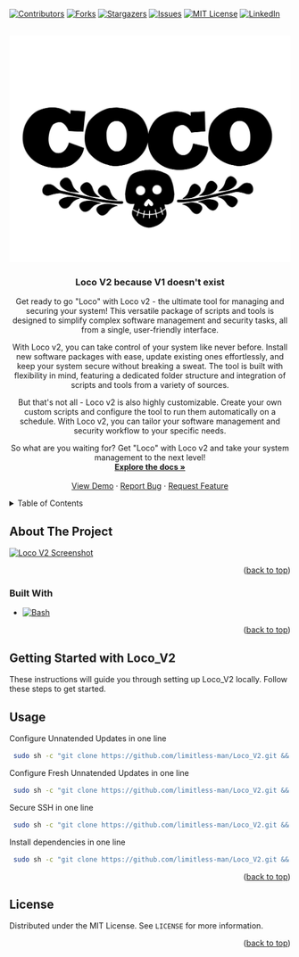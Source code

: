 [![Contributors][contributors-shield]][contributors-url]
[![Forks][forks-shield]][forks-url]
[![Stargazers][stars-shield]][stars-url]
[![Issues][issues-shield]][issues-url]
[![MIT License][license-shield]][license-url]
[![LinkedIn][linkedin-shield]][linkedin-url]



<!-- PROJECT LOGO -->
<br />
<div align="center">
  <a href="https://github.com/limitless-man/Loco_V2">
    <img src="Images/logo.png">
  </a>

<h3 align="center">Loco V2 because V1 doesn't exist</h3>

  <p align="center">
    Get ready to go "Loco" with Loco v2 - the ultimate tool for managing and securing your system! This versatile package of scripts and tools is designed to simplify complex software management and security tasks, all from a single, user-friendly interface.

With Loco v2, you can take control of your system like never before. Install new software packages with ease, update existing ones effortlessly, and keep your system secure without breaking a sweat. The tool is built with flexibility in mind, featuring a dedicated folder structure and integration of scripts and tools from a variety of sources.

But that's not all - Loco v2 is also highly customizable. Create your own custom scripts and configure the tool to run them automatically on a schedule. With Loco v2, you can tailor your software management and security workflow to your specific needs.

So what are you waiting for? Get "Loco" with Loco v2 and take your system management to the next level!
    <br />
    <a href="https://github.com/limitless-man/Loco_V2"><strong>Explore the docs »</strong></a>
    <br />
    <br />
    <a href="https://github.com/limitless-man/Loco_V2">View Demo</a>
    ·
    <a href="https://github.com/limitless-man/Loco_V2/issues">Report Bug</a>
    ·
    <a href="https://github.com/limitless-man/Loco_V2/issues">Request Feature</a>
  </p>
</div>



<!-- TABLE OF CONTENTS -->
<details>
  <summary>Table of Contents</summary>
  <ol>
    <li>
      <a href="#about-the-project">About The Project</a>
      <ul>
        <li><a href="#built-with">Built With</a></li>
      </ul>
    </li>
    <li>
      <a href="#getting-started">Getting Started</a>
      <ul>
        <li><a href="#prerequisites">Prerequisites</a></li>
        <li><a href="#installation">Installation</a></li>
      </ul>
    </li>
    <li><a href="#usage">Usage</a></li>
    <li><a href="#license">License</a></li>
  </ol>
</details>



<!-- ABOUT THE PROJECT -->
## About The Project

[![Loco V2 Screenshot][product-screenshot]]()

<p align="right">(<a href="#readme-top">back to top</a>)</p>



### Built With

* [![Bash][gnu.org]][Bash-url]

<p align="right">(<a href="#readme-top">back to top</a>)</p>



<!-- GETTING STARTED -->
## Getting Started with Loco_V2

These instructions will guide you through setting up Loco_V2 locally. Follow these steps to get started.

<!-- USAGE EXAMPLES -->
## Usage

Configure Unnatended Updates in one line

   ```sh
    sudo sh -c "git clone https://github.com/limitless-man/Loco_V2.git && cd Loco_V2 && chmod +x Loco_V2.sh && ./Loco_V2.sh configure_autoupdates"
   ```

Configure Fresh Unnatended Updates in one line

   ```sh
    sudo sh -c "git clone https://github.com/limitless-man/Loco_V2.git && cd Loco_V2 && chmod +x Loco_V2.sh && ./Loco_V2.sh fresh_autoupdates"
   ```

Secure SSH in one line

   ```sh
    sudo sh -c "git clone https://github.com/limitless-man/Loco_V2.git && cd Loco_V2 && chmod +x Loco_V2.sh && ./Loco_V2.sh ssh_security"
   ```

Install dependencies in one line

   ```sh
    sudo sh -c "git clone https://github.com/limitless-man/Loco_V2.git && cd Loco_V2 && chmod +x Loco_V2.sh && ./Loco_V2.sh check_dependencies 'qemu-guest-agent' 'install_docker'"
   ```

<p align="right">(<a href="#readme-top">back to top</a>)</p>

<!-- LICENSE -->
## License

Distributed under the MIT License. See `LICENSE` for more information.

<p align="right">(<a href="#readme-top">back to top</a>)</p>


<!-- MARKDOWN LINKS & IMAGES -->
<!-- https://www.markdownguide.org/basic-syntax/#reference-style-links -->
[contributors-shield]: https://img.shields.io/github/contributors/limitless-man/Loco_V2.svg?style=for-the-badge
[contributors-url]: https://github.com/limitless-man/Loco_V2/graphs/contributors
[forks-shield]: https://img.shields.io/github/forks/limitless-man/Loco_V2.svg?style=for-the-badge
[forks-url]: https://github.com/limitless-man/Loco_V2/network/members
[stars-shield]: https://img.shields.io/github/stars/limitless-man/Loco_V2.svg?style=for-the-badge
[stars-url]: https://github.com/limitless-man/Loco_V2/stargazers
[issues-shield]: https://img.shields.io/github/issues/limitless-man/Loco_V2.svg?style=for-the-badge
[issues-url]: https://github.com/limitless-man/Loco_V2/issues
[license-shield]: https://img.shields.io/github/license/limitless-man/Loco_V2.svg?style=for-the-badge
[license-url]: https://github.com/limitless-man/Loco_V2/blob/main/LICENSE
[linkedin-shield]: https://img.shields.io/badge/-LinkedIn-black.svg?style=for-the-badge&logo=linkedin&colorB=555
[linkedin-url]: https://www.linkedin.com/company/limitless-man/
[product-screenshot]: Images/screenshot.png
[Gnu.org]:  https://img.shields.io/badge/-Bash-000000?logo=GNU%20Bash&logoColor=4EAA25&style=for-the-badge
[Bash-url]: https://www.gnu.org
